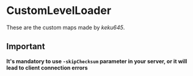 # CustomLevelLoader

These are the custom maps made by *keku645*.

## Important


**It's mandatory to use ``-skipChecksum`` parameter in your server, or it will lead to client connection errors**
